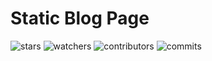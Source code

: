 # Static Blog Page
![stars](https://img.shields.io/github/stars/ivanreeve/webdevlab-blog)
![watchers](https://img.shields.io/github/watchers/ivanreeve/webdevlab-blog)
![contributors](https://img.shields.io/github/contributors/ivanreeve/webdevlab-blog)
![commits](https://img.shields.io/github/commit-activity/w/ivanreeve/webdevlab-blog/main)
